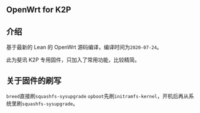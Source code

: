 ## OpenWrt for K2P

## 介绍

基于最新的 Lean 的 OpenWrt 源码编译，编译时间为`2020-07-24`。

此为斐讯 K2P 专用固件，只加入了常用功能，比较精简。

## 关于固件的刷写

`breed`直接刷`squashfs-sysupgrade`
`opboot`先刷`initramfs-kernel`，开机后再从系统里刷`squashfs-sysupgrade`。
